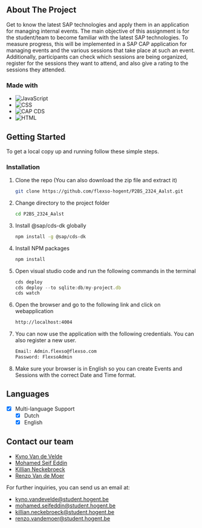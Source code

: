 ﻿## About The Project

Get to know the latest SAP technologies and apply them in an application for managing internal events. The main objective of this assignment is for the student/team to become familiar with the latest SAP technologies. To measure progress, this will be implemented in a SAP CAP application for managing events and the various sessions that take place at such an event. Additionally, participants can check which sessions are being organized, register for the sessions they want to attend, and also give a rating to the sessions they attended.

### Made with

- ![JavaScript](https://img.shields.io/badge/JavaScript-323330?style=for-the-badge&logo=javascript&logoColor=F7DF1E)
- ![CSS](https://img.shields.io/badge/CSS-1572B6?style=for-the-badge&logo=css3&logoColor=white)
- ![CAP CDS](https://img.shields.io/badge/CAP_CDS-0FAAFF?style=for-the-badge&logo=sap&logoColor=white)
- ![HTML](https://img.shields.io/badge/HTML-E34F26?style=for-the-badge&logo=html5&logoColor=white)

<!-- GETTING STARTED -->

## Getting Started

To get a local copy up and running follow these simple steps.

### Installation

1. Clone the repo (You can also download the zip file and extract it)
   ```sh
   git clone https://github.com/flexso-hogent/P2BS_2324_Aalst.git
   ```
2. Change directory to the project folder
   ```sh
   cd P2BS_2324_Aalst
   ```
3. Install @sap/cds-dk globally
   ```sh
   npm install -g @sap/cds-dk
   ```
4. Install NPM packages
   ```sh
   npm install
   ```
5. Open visual studio code and run the following commands in the terminal

   ```js
   cds deploy
   cds deploy --to sqlite:db/my-project.db
   cds watch
   ```

6. Open the browser and go to the following link and click on webapplication
   ```sh
   http://localhost:4004
   ```
7. You can now use the application with the following credentials. You can also register a new user.
   ```sh
   Email: Admin.flexso@flexso.com
   Password: FlexsoAdmin
   ```
8. Make sure your browser is in English so you can create Events and Sessions with the correct Date and Time format.

## Languages

- [x] Multi-language Support
  - [x] Dutch
  - [x] English

<!-- CONTACT -->

## Contact our team

- [Kyno Van de Velde](https://www.linkedin.com/in/kyno-van-de-velde-7bb876266/)
- [Mohamed Seif Eddin](https://www.linkedin.com/in/mohamed-seif-eddin-bb7874266/)
- [Killian Neckebroeck](https://www.linkedin.com/in/killian-neckebroeck/)
- [Renzo Van de Moer](https://www.linkedin.com/in/renzo-van-de-moer/)

For further inquiries, you can send us an email at:

- [kyno.vandevelde@student.hogent.be](mailto:kyno.vandevelde@student.hogent.be)
- [mohamed.seifeddin@student.hogent.be](mailto:mohamed.seifeddin@student.hogent.be)
- [killian.neckebroeck@student.hogent.be](mailto:killian.neckebroeck@student.hogent.be)
- [renzo.vandemoer@student.hogent.be](mailto:renzo.vandemoer@student.hogent.be)
